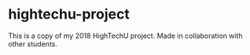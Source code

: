 # hightechu-project

This is a copy of my 2018 HighTechU project.
Made in collaboration with other students.